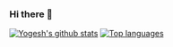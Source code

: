 ### Hi there 👋
[![Yogesh's github stats](https://github-readme-stats.vercel.app/api?username=yogiduzit&count_private=true&show_icons=true)](https://github.com/anuraghazra/github-readme-stats)
[![Top languages](https://github-readme-stats.vercel.app/api/top-langs/?username=yogiduzit&layout=compact&langs_count=10)](https://github.com/anuraghazra/github-readme-stats)

<!--
**yogiduzit/yogiduzit** is a ✨ _special_ ✨ repository because its `README.md` (this file) appears on your GitHub profile.

Here are some ideas to get you started:

- 🔭 I’m currently working on ...
- 🌱 I’m currently learning ...
- 👯 I’m looking to collaborate on ...
- 🤔 I’m looking for help with ...
- 💬 Ask me about ...
- 📫 How to reach me: ...
- 😄 Pronouns: ...
- ⚡ Fun fact: ...
-->
